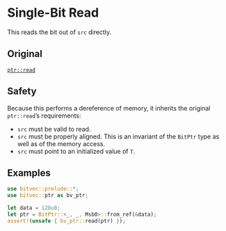 # Single-Bit Read

This reads the bit out of `src` directly.

## Original

[`ptr::read`](core::ptr::read)

## Safety

Because this performs a dereference of memory, it inherits the original
`ptr::read`’s requirements:

- `src` must be valid to read.
- `src` must be properly aligned. This is an invariant of the `BitPtr` type as
  well as of the memory access.
- `src` must point to an initialized value of `T`.

## Examples

```rust
use bitvec::prelude::*;
use bitvec::ptr as bv_ptr;

let data = 128u8;
let ptr = BitPtr::<_, _, Msb0>::from_ref(&data);
assert!(unsafe { bv_ptr::read(ptr) });
```
